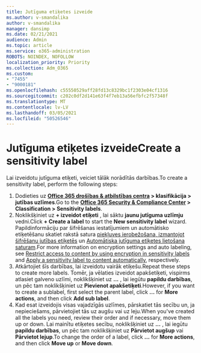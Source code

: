 ```yaml
---
title: Jutīguma etiķetes izveide
ms.author: v-smandalika
author: v-smandalika
manager: dansimp
ms.date: 02/21/2021
audience: Admin
ms.topic: article
ms.service: o365-administration
ROBOTS: NOINDEX, NOFOLLOW
localization_priority: Priority
ms.collection: Adm_O365
ms.custom:
- "7455"
- "9000181"
ms.openlocfilehash: c55550529aff28fd13c8329bc1f2303e04cf1316
ms.sourcegitcommit: c202c0df2d141e63f4f7eb13a56efbfc2f57348f
ms.translationtype: MT
ms.contentlocale: lv-LV
ms.lasthandoff: 03/05/2021
ms.locfileid: "50526546"
---
```

# <a name="create-a-sensitivity-label"></a><span data-ttu-id="c10c0-102">Jutīguma etiķetes izveide</span><span class="sxs-lookup"><span data-stu-id="c10c0-102">Create a sensitivity label</span></span>

<span data-ttu-id="c10c0-103">Lai izveidotu jutīguma etiķeti, veiciet tālāk norādītās darbības.</span><span class="sxs-lookup"><span data-stu-id="c10c0-103">To create a sensitivity label, perform the following steps:</span></span>

1. <span data-ttu-id="c10c0-104">Dodieties uz **[Office 365 drošības & atbilstības centra](https://sip.protection.office.com/) > klasifikācija > jutības uzlīmes**.</span><span class="sxs-lookup"><span data-stu-id="c10c0-104">Go to the **[Office 365 Security & Compliance Center](https://sip.protection.office.com/) > Classification > Sensitivity labels**.</span></span>
2. <span data-ttu-id="c10c0-105">Noklikšķiniet uz **+ izveidot etiķeti** , lai sāktu **jaunu jutīguma uzlīmju** vedni.</span><span class="sxs-lookup"><span data-stu-id="c10c0-105">Click **+ Create a label** to start the **New sensitivity label** wizard.</span></span> <span data-ttu-id="c10c0-106">Papildinformāciju par šifrēšanas iestatījumiem un automātisko etiķetēšanu skatiet rakstā satura [piekļuves ierobežošana, izmantojot šifrēšanu jutības etiķetēs](https://docs.microsoft.com/microsoft-365/compliance/encryption-sensitivity-labels) un [Automātiska jutīguma etiķetes lietošana saturam](https://docs.microsoft.com/microsoft-365/compliance/apply-sensitivity-label-automatically).</span><span class="sxs-lookup"><span data-stu-id="c10c0-106">For more information on encryption settings and auto labeling, see [Restrict access to content by using encryption in sensitivity labels](https://docs.microsoft.com/microsoft-365/compliance/encryption-sensitivity-labels) and [Apply a sensitivity label to content automatically](https://docs.microsoft.com/microsoft-365/compliance/apply-sensitivity-label-automatically), respectively.</span></span>
3. <span data-ttu-id="c10c0-107">Atkārtojiet šīs darbības, lai izveidotu vairāk etiķešu.</span><span class="sxs-lookup"><span data-stu-id="c10c0-107">Repeat these steps to create more labels.</span></span> <span data-ttu-id="c10c0-108">Tomēr, ja vēlaties izveidot apakšetiķeti, vispirms atlasiet galveno uzlīmi, noklikšķiniet uz **...** , lai iegūtu **papildu darbības**, un pēc tam noklikšķiniet uz **Pievienot apakšetiķeti**.</span><span class="sxs-lookup"><span data-stu-id="c10c0-108">However, if you want to create a sublabel, first select the parent label, click **...** for **More actions**, and then click **Add sub label**.</span></span>
4. <span data-ttu-id="c10c0-109">Kad esat izveidojis visas vajadzīgās uzlīmes, pārskatiet tās secību un, ja nepieciešams, pārvietojiet tās uz augšu vai uz leju.</span><span class="sxs-lookup"><span data-stu-id="c10c0-109">When you've created all the labels you need, review their order and if necessary, move them up or down.</span></span> <span data-ttu-id="c10c0-110">Lai mainītu etiķetes secību, noklikšķiniet uz **...** , lai iegūtu **papildu darbības**, un pēc tam noklikšķiniet uz **Pārvietot augšup** vai **Pārvietot lejup**.</span><span class="sxs-lookup"><span data-stu-id="c10c0-110">To change the order of a label, click **...** for **More actions**, and then click **Move up** or **Move down**.</span></span> 
